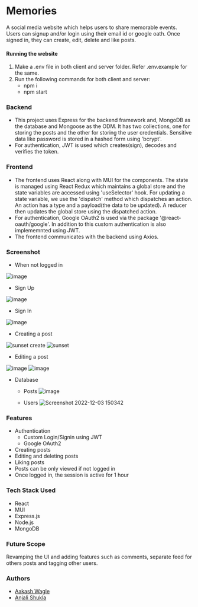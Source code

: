 # Memories
A social media website which helps users to share memorable events. Users can signup and/or login using their email id or google oath. Once signed in, they can create, edit, delete and like posts. 

#### Running the website
1. Make a .env file in both client and server folder. Refer .env.example for the same.
2. Run the following commands for both client and server:
    - npm i
    - npm start

### Backend
- This project uses Express for the backend framework and, MongoDB as the database and Mongoose as the ODM. It has two collections, one for storing the posts and the other for storing the user credentials. Sensitive data like password is stored in a hashed form using 'bcrypt'.
- For authentication, JWT is used which creates(sign), decodes and verifies the token.

### Frontend
- The frontend uses React along with MUI for the components. The state is managed using React Redux which maintains a global store and the state variables are accessed using 'useSelector' hook. For updating a state variable, we use the 'dispatch' method which dispatches an action. An action has a type and a payload(the data to be updated). A reducer then updates the global store using the dispatched action.
- For authentication, Google OAuth2 is used via the package '@react-oauth/google'. In addition to this custom authentication is also implememnted using JWT.
- The frontend communicates with the backend using Axios.

### Screenshot
- When not logged in

![image](https://user-images.githubusercontent.com/80119548/205433781-b5c17d5e-2aa0-4ea5-830d-2c0f05dc1880.png)


- Sign Up

![image](https://user-images.githubusercontent.com/80119548/205433799-7401efad-98dd-4d2f-a7cb-3ac00b4c621f.png)


- Sign In

![image](https://user-images.githubusercontent.com/80119548/205433808-3f9bca88-dfcf-4dce-8a29-770c5abb6e63.png)


- Creating a post

![sunset create](https://user-images.githubusercontent.com/80119548/205433601-54ef7185-c803-433e-b90c-0b21bad15570.png)
![sunset](https://user-images.githubusercontent.com/80119548/205433619-e7475b8e-e5e4-418b-aa8a-cbe2c0bead6d.png)


- Editing a post

![image](https://user-images.githubusercontent.com/80119548/205433347-dfc4fa86-45e8-4594-be9d-9c6f024e7324.png)
![image](https://user-images.githubusercontent.com/80119548/205433746-dc75c8e7-fd24-4f61-8f10-b02e38c49aae.png)


- Database
    - Posts
    ![image](https://user-images.githubusercontent.com/80119548/205434154-395891e4-ce1e-4466-861d-fe3a62bf45fd.png)
    
    - Users
    ![Screenshot 2022-12-03 150342](https://user-images.githubusercontent.com/80119548/205434240-b33700e0-f3f4-4b52-b3fe-02bc05de9617.png)




### Features
- Authentication
    - Custom Login/Signin using JWT
    - Google OAuth2
- Creating posts
- Editing and deleting posts
- Liking posts
- Posts can be only viewed if not logged in
- Once logged in, the session is active for 1 hour

### Tech Stack Used
- React
- MUI
- Express.js
- Node.js
- MongoDB

### Future Scope
Revamping the UI and adding features such as comments, separate feed for others posts and tagging other users.

### Authors
- [Aakash Wagle](https://github.com/aakash-wagle)
- [Anjali Shukla](https://github.com/Anjali020403)
